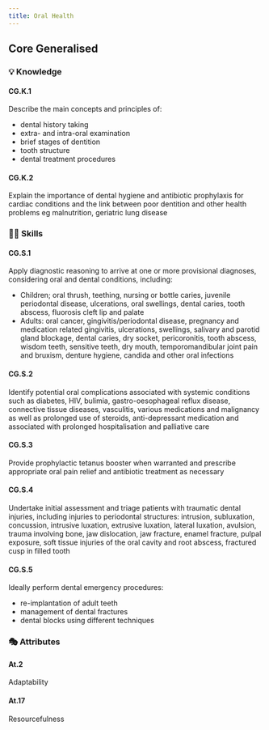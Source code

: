 ```yaml
---
title: Oral Health
---
```


## Core Generalised

### 💡 Knowledge

#### CG.K.1

Describe the main concepts and principles of: 
- dental history taking 
- extra- and intra-oral examination 
- brief stages of dentition 
- tooth structure 
- dental treatment procedures

#### CG.K.2

Explain the importance of dental hygiene and antibiotic prophylaxis for cardiac conditions and the link between poor dentition and other health problems eg malnutrition, geriatric lung disease

### 🤹‍♀️ Skills 

#### CG.S.1

Apply diagnostic reasoning to arrive at one or more provisional diagnoses, considering oral and dental conditions, including:
- Children; oral thrush, teething, nursing or bottle caries, juvenile periodontal disease, ulcerations, oral swellings, dental caries, tooth abscess, fluorosis cleft lip and palate
- Adults: oral cancer, gingivitis/periodontal disease, pregnancy and medication related gingivitis, ulcerations, swellings, salivary and parotid gland blockage, dental caries, dry socket, pericoronitis, tooth abscess, wisdom teeth, sensitive teeth, dry mouth, temporomandibular joint pain and bruxism, denture hygiene, candida and other oral infections

#### CG.S.2

Identify potential oral complications associated with systemic conditions such as diabetes, HIV, bulimia, gastro-oesophageal reflux disease, connective tissue diseases, vasculitis, various medications and malignancy as well as prolonged use of steroids, anti-depressant medication and associated with prolonged hospitalisation and palliative care

#### CG.S.3

Provide prophylactic tetanus booster when warranted and prescribe appropriate oral pain relief and antibiotic treatment as necessary

#### CG.S.4

Undertake initial assessment and triage patients with traumatic dental injuries, including injuries to periodontal structures: intrusion, subluxation, concussion, intrusive luxation, extrusive luxation, lateral luxation, avulsion, trauma involving bone, jaw dislocation, jaw fracture, enamel fracture, pulpal exposure, soft tissue injuries of the oral cavity and root abscess, fractured cusp in filled tooth

#### CG.S.5

Ideally perform dental emergency procedures:
- re-implantation of adult teeth 
- management of dental fractures 
- dental blocks using different techniques

### 🎭 Attributes

#### At.2

Adaptability

#### At.17

Resourcefulness
